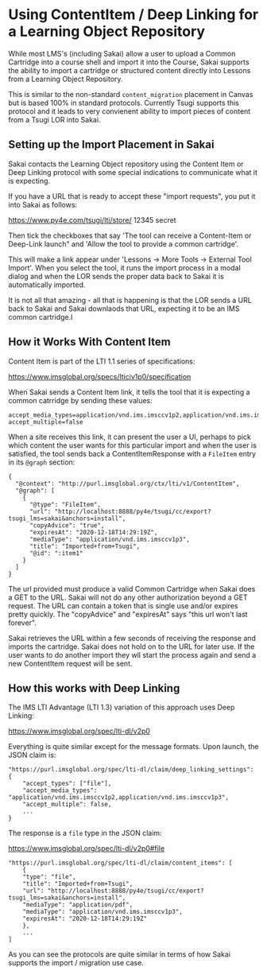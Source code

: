 
Using ContentItem / Deep Linking for a Learning Object Repository
=================================================================

While most LMS's (including Sakai) allow a user to upload a Common Cartridge
into a course shell and import it into the Course, Sakai supports the ability
to import a cartridge or structured content directly into Lessons from a
Learning Object Repository.

This is similar to the non-standard `content_migration` placement in Canvas
but is based 100% in standard protocols.  Currently Tsugi supports this
protocol and it leads to very convienent ability to import pieces of content
from a Tsugi LOR into Sakai.

Setting up the Import Placement in Sakai
----------------------------------------

Sakai contacts the Learning Object repository using the Content Item or
Deep Linking protocol with some special indications to communicate what
it is expecting.

If you have a URL that is ready to accept these "import requests", you
put it into Sakai as follows:

https://www.py4e.com/tsugi/lti/store/
12345
secret

Then tick the checkboxes that say 'The tool can receive a
Content-Item or Deep-Link launch" and 'Allow the tool to provide
a common cartridge'.

This will make a link appear under 'Lessons -> More Tools -> External
Tool Import'.  When you select the tool, it runs the import process
in a modal dialog and when the LOR sends the proper data back to Sakai
it is automatically imported.   

It is not all that amazing - all that is happening is that the LOR sends a
URL back to Sakai and Sakai downlaods that URL, expecting it to be an
IMS common cartridge.l

How it Works With Content Item
------------------------------

Content Item is part of the LTI 1.1 series of specifications:

https://www.imsglobal.org/specs/lticiv1p0/specification

When Sakai sends a Content Item link, it tells the tool that it is expecting 
a common catrridge by sending these values:

    accept_media_types=application/vnd.ims.imsccv1p2,application/vnd.ims.imsccv1p3
    accept_multiple=false

When a site receives this link, it can present the user a UI, perhaps to pick
which content the user wants for this particular import and when the user
is satisfied, the tool sends back a ContentItemResponse with a `FileItem`
entry in its `@graph` section:

    {
      "@context": "http://purl.imsglobal.org/ctx/lti/v1/ContentItem",
      "@graph": [
        {
          "@type": "FileItem",
          "url": "http://localhost:8888/py4e/tsugi/cc/export?tsugi_lms=sakai&anchors=install",
          "copyAdvice": "true",
          "expiresAt": "2020-12-18T14:29:19Z",
          "mediaType": "application/vnd.ims.imsccv1p3",
          "title": "Imported+from+Tsugi",
          "@id": ":item1"
        }
      ]
    }

The url provided must produce a valid Common Cartridge when Sakai does a GET to the URL.  Sakai
will not do any other authorization beyond a GET request.  The URL can contain a token that is
single use and/or expires pretty quickly.   The "copyAdvice" and "expiresAt" says "this url
won't last forever".

Sakai retrieves the URL within a few seconds of receiving the response and imports the cartridge.
Sakai does not hold on to the URL for later use.  If the user wants to do another import 
they wll start the process again and send a new ContentItem request will be sent.

How this works with Deep Linking
--------------------------------

The IMS LTI Advantage (LTI 1.3) variation of this approach uses Deep Linking:

https://www.imsglobal.org/spec/lti-dl/v2p0

Everything is quite similar except for the message formats.  Upon launch, the JSON claim is:

    "https://purl.imsglobal.org/spec/lti-dl/claim/deep_linking_settings": {
        "accept_types": ["file"],
        "accept_media_types": "application/vnd.ims.imsccv1p2,application/vnd.ims.imsccv1p3",
        "accept_multiple": false,
        ...
    }

The response is a `file` type in the JSON claim:

https://www.imsglobal.org/spec/lti-dl/v2p0#file


    "https://purl.imsglobal.org/spec/lti-dl/claim/content_items": [
        {
        "type": "file",
        "title": "Imported+from+Tsugi",
        "url": "http://localhost:8888/py4e/tsugi/cc/export?tsugi_lms=sakai&anchors=install",
        "mediaType": "application/pdf",
        "mediaType": "application/vnd.ims.imsccv1p3",
        "expiresAt": "2020-12-18T14:29:19Z"
        },
        ...
    ]

As you can see the protocols are quite similar in terms of how Sakai supports the import / migration
use case.


